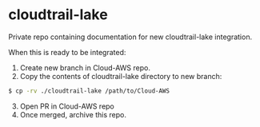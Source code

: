 # cloudtrail-lake
Private repo containing documentation for new cloudtrail-lake integration.

When this is ready to be integrated:

1. Create new branch in Cloud-AWS repo.
2. Copy the contents of cloudtrail-lake directory to new branch:
```sh
$ cp -rv ./cloudtrail-lake /path/to/Cloud-AWS
```
3. Open PR in Cloud-AWS repo
4. Once merged, archive this repo.
